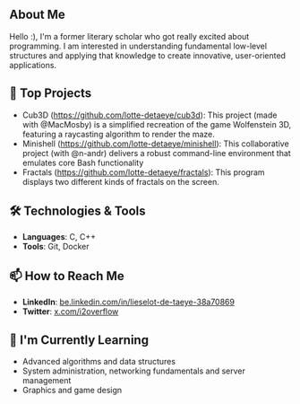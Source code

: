 ## About Me
Hello :), I'm a former literary scholar who got really excited about programming. I am interested in understanding fundamental low-level structures and applying that knowledge to create innovative, user-oriented applications.

## 🌟 Top Projects
- Cub3D (https://github.com/lotte-detaeye/cub3d): This project (made with @MacMosby) is a simplified recreation of the game Wolfenstein 3D, featuring a raycasting algorithm to render the maze. 
- Minishell (https://github.com/lotte-detaeye/minishell): This collaborative project (with @n-andr) delivers a robust command-line environment that emulates core Bash functionality 
- Fractals (https://github.com/lotte-detaeye/fractals): This program displays two different kinds of fractals on the screen.

## 🛠️ Technologies & Tools
- **Languages**: C, C++
- **Tools**: Git, Docker

## 📫 How to Reach Me
- **LinkedIn**: [be.linkedin.com/in/lieselot-de-taeye-38a70869](https://be.linkedin.com/in/lieselot-de-taeye-38a70869)
- **Twitter**: [x.com/i2overflow](https://x.com/i2overflow)

## 🌱 I'm Currently Learning
- Advanced algorithms and data structures
- System administration, networking fundamentals and server management
- Graphics and game design

